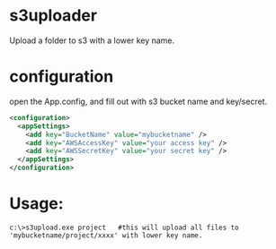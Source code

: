 s3uploader
==========

Upload a folder to s3 with a lower key name.

configuration
=============

open the App.config, and fill out with s3 bucket name and key/secret.

```xml
<configuration>
  <appSettings>
    <add key="BucketName" value="mybucketname" />
    <add key="AWSAccessKey" value="your access key" />
    <add key="AWSSecretKey" value="your secret key" />
  </appSettings>
</configuration>
```

Usage:
======

```text
c:\>s3upload.exe project   #this will upload all files to 'mybucketname/project/xxxx' with lower key name.
```
